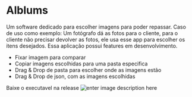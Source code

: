 # Alblums
Um software dedicado para escolher imagens para poder repassar.
Caso de uso como exemplo:
Um fotógrafo dá as fotos para o cliente, para o cliente não precisar devolver as fotos, ele usa esse app para escolher os itens desejados.
Essa aplicação possui features em desenvolvimento.

 - Fixar imagem para comparar
 - Copiar imagens escolhidas para uma pasta especifica
 - Drag & Drop de pasta para escolher onde as imagens estão
 - Drag & Drop de json, com as imagens escolhidas
 

Baixe o executavel na release
![enter image description here](https://i.imgur.com/XD4ewdb.png)

